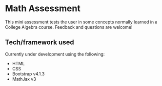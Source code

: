 # Math Assessment 
This mini assessment tests the user in some concepts normally learned in a College Algebra course. Feedback and questions are welcome!

## Tech/framework used
Currently under development using the following:
- HTML
- CSS
- Bootstrap v4.1.3
- MathJax v3
